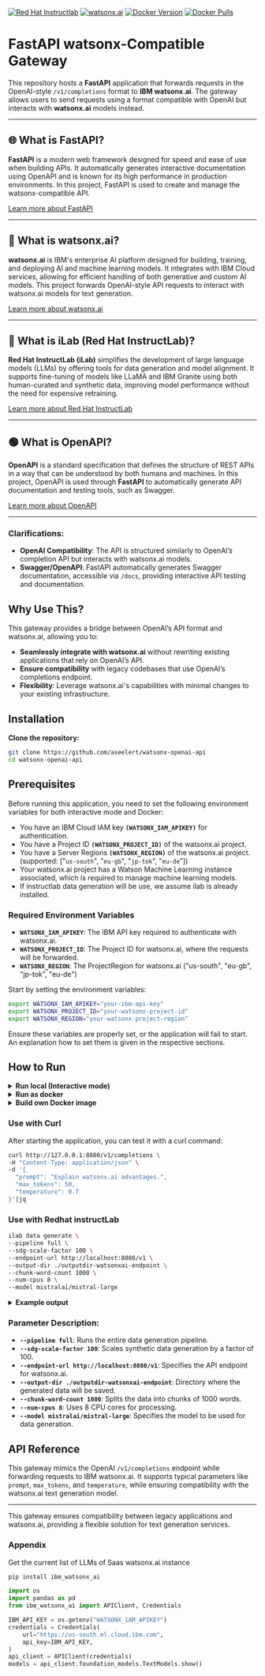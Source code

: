 [![Red Hat Instructlab](https://img.shields.io/badge/Redhat-Instructlab-purple)](https://instructlab.ai/)
[![watsonx.ai](https://img.shields.io/badge/IBM-watsonx.ai-blue)](https://dataplatform.cloud.ibm.com/wx/home?context=wx)
[![Docker Version](https://img.shields.io/docker/v/aseelert/watsonxai-endpoint)](https://hub.docker.com/r/aseelert/watsonxai-endpoint)
[![Docker Pulls](https://img.shields.io/docker/pulls/aseelert/watsonxai-endpoint)](https://hub.docker.com/r/aseelert/watsonxai-endpoint)

# FastAPI watsonx-Compatible Gateway

This repository hosts a **FastAPI** application that forwards requests in the OpenAI-style `/v1/completions` format to **IBM watsonx.ai**. The gateway allows users to send requests using a format compatible with OpenAI but interacts with **watsonx.ai** models instead.

---

## 🌐 What is FastAPI?

**FastAPI** is a modern web framework designed for speed and ease of use when building APIs. It automatically generates interactive documentation using OpenAPI and is known for its high performance in production environments. In this project, FastAPI is used to create and manage the watsonx-compatible API.

[Learn more about FastAPI](https://fastapi.tiangolo.com/)

---

## 🔵 What is watsonx.ai?

**watsonx.ai** is IBM's enterprise AI platform designed for building, training, and deploying AI and machine learning models. It integrates with IBM Cloud services, allowing for efficient handling of both generative and custom AI models. This project forwards OpenAI-style API requests to interact with watsonx.ai models for text generation.

[Learn more about watsonx.ai](https://www.ibm.com/watsonx)

---

## 🔴 What is iLab (Red Hat InstructLab)?

**Red Hat InstructLab (iLab)** simplifies the development of large language models (LLMs) by offering tools for data generation and model alignment. It supports fine-tuning of models like LLaMA and IBM Granite using both human-curated and synthetic data, improving model performance without the need for expensive retraining.

[Learn more about Red Hat InstructLab](https://instructlab.ai)

---

## 🟢 What is OpenAPI?

**OpenAPI** is a standard specification that defines the structure of REST APIs in a way that can be understood by both humans and machines. In this project, OpenAPI is used through **FastAPI** to automatically generate API documentation and testing tools, such as Swagger.

[Learn more about OpenAPI](https://swagger.io/specification/)

---

### Clarifications:
- **OpenAI Compatibility**: The API is structured similarly to OpenAI’s completion API but interacts with watsonx.ai models.
- **Swagger/OpenAPI**: FastAPI automatically generates Swagger documentation, accessible via `/docs`, providing interactive API testing and documentation.




## Why Use This?

This gateway provides a bridge between OpenAI’s API format and watsonx.ai, allowing you to:
- **Seamlessly integrate with watsonx.ai** without rewriting existing applications that rely on OpenAI’s API.
- **Ensure compatibility** with legacy codebases that use OpenAI’s completions endpoint.
- **Flexibility**: Leverage watsonx.ai's capabilities with minimal changes to your existing infrastructure.

## Installation

**Clone the repository:**
```bash
git clone https://github.com/aseelert/watsonx-openai-api
cd watsonx-openai-api
```

## Prerequisites

Before running this application, you need to set the following environment variables for both interactive mode and Docker:

- You have an IBM Cloud IAM key **`(WATSONX_IAM_APIKEY)`** for authentication.
- You have a Project ID **`(WATSONX_PROJECT_ID)`** of the watsonx.ai project.
- You have a Server Regions **`(WATSONX_REGION)`** of the watsonx.ai project. (supported: ["`us-south`", "`eu-gb`", "`jp-tok`", "`eu-de`"])
- Your watsonx.ai project has a Watson Machine Learning instance associated, which is required to manage machine learning models.
- If instructlab data generation will be use, we assume ilab is already installed.

### Required Environment Variables

- **`WATSONX_IAM_APIKEY`**: The IBM API key required to authenticate with watsonx.ai.
- **`WATSONX_PROJECT_ID`**: The Project ID for watsonx.ai, where the requests will be forwarded.
- **`WATSONX_REGION`**: The ProjectRegion for watsonx.ai ("us-south", "eu-gb", "jp-tok", "eu-de")

Start by setting the environment variables:

```bash
export WATSONX_IAM_APIKEY="your-ibm-api-key"
export WATSONX_PROJECT_ID="your-watsonx-project-id"
export WATSONX_REGION="your-watsonx-project-region"
```

Ensure these variables are properly set, or the application will fail to start.
An explanation how to set them is given in the respective sections.

## How to Run

<details>
<summary><b>Run local (Interactive mode)</b></summary>

If running interactively, use `uvicorn` to start the FastAPI application after setting the environment variables:

**install python 3.11 venv:**
```bash
sudo dnf -y install python3.11 python3.11-devel jq
python3.11 -m venv venv
source ~/watsonx-openai-api/venv/bin/activate
pip install --upgrade pip
```

**install pip packages:**
```bash
pip install --no-cache-dir fastapi uvicorn requests streamlit tabulate
```

```bash
cd fastapi-watsonx

uvicorn watsonxai-endpoint:app --reload --port 8080
```

</details>

<details>
<summary> <b>Run as docker</b></summary>

If you prefer to run this application in a Docker container, follow these steps:

**1. Execute Docker with hub.docker.com image and IBM Variables**
This will start the application in a container, listening on port 8080, and interacting with watsonx.ai via the provided credentials.

```bash
docker run -d -p 8080:8000 --name watsonxai-endpoint \
-e WATSONX_IAM_APIKEY=${WATSONX_IAM_APIKEY} \
-e WATSONX_PROJECT_ID=${WATSONX_PROJECT_ID} \
-e WATSONX_REGION=${WATSONX_REGION} \
aseelert/watsonxai-endpoint:1.0
```

**2. Activate live logs**

```bash
docker logs -f watsonxai-endpoint
```
</details>

<details>
<summary> <b>Build own Docker image</b></summary>

**1. Build a local docker image**
```bash
cd fastapi-watsonx
docker build -t watsonxai-endpoint:1.0 .
```

**2. Execute Docker with local image and IBM Variables**

For Docker, pass the environment variables with the `-e` flag:

```bash
docker run -d -p 8080:8000 --name watsonxai-endpoint \
-e WATSONX_IAM_APIKEY=${WATSONX_IAM_APIKEY} \
-e WATSONX_PROJECT_ID=${WATSONX_PROJECT_ID} \
-e WATSONX_REGION=${WATSONX_REGION} \
watsonxai-endpoint:1.0
```

**3. Activate live logs**

```bash
docker logs -f watsonxai-endpoint
```

</details>




### Use with Curl

After starting the application, you can test it with a curl command:

```bash
curl http://127.0.0.1:8080/v1/completions \
-H "Content-Type: application/json" \
-d '{
  "prompt": "Explain watsonx.ai advantages.",
  "max_tokens": 50,
  "temperature": 0.7
}'|jq
```


### Use with Redhat instructLab

```bash
ilab data generate \
--pipeline full \
--sdg-scale-factor 100 \
--endpoint-url http://localhost:8080/v1 \
--output-dir ./outputdir-watsonxai-endpoint \
--chunk-word-count 1000 \
--num-cpus 8 \
--model mistralai/mistral-large
```


<details>
<summary> <b>Example output</b></summary>

```json
INFO:     172.17.0.1:44028 - "POST /v1/completions HTTP/1.1" 200 OK
2024-10-02 08:17:35 - INFO - watsonxai-endpoint - Received a Watsonx completion request.
2024-10-02 08:17:35 - DEBUG - watsonxai-endpoint - Prompt: '<|system|>
You are an AI language model developed by IBM Research. You are a cautious assistant. You carefully follow instructions. You are helpful and harmless and you follow ethical guidelines and ..., Max Tokens: 2048, Temperature: 0.7, Model ID: meta-llama/llama-3-405b-instruct
2024-10-02 08:17:35 - DEBUG - watsonxai-endpoint - Using cached IAM token.
2024-10-02 08:17:35 - DEBUG - watsonxai-endpoint - Sending request to Watsonx.ai: {
    "input": "'<|system|>\nYou are an AI language model developed by IBM Research. You are a cautious assistant. You carefully follow instructions. You are helpful and harmless and you follow ethical guidelines and promote positive behavior.\n<|user|>\nYou are a very knowledgeable AI Assistant that will faithfully assist the user with their task.\nYou are asked to come up with a diverse context for - This skill provides the ability to summarize transcripts\n.\nPlease follow these guiding principles when generating responses:\n* Use proper grammar and punctuation.\n* Always generate safe and respectful content. Do not generate content that is harmful, abusive, or offensive.\n* Always generate content that is factually accurate and relevant to the prompt.\n* Strictly adhere to the prompt and generate responses in the same style and format as the example.\n* Return the context between [Start of Context] and [End of Context] tags.\n\nTo better assist you with this task, here is an example of a context:\n[Start of Context]\nSara: (Dialing customer care) Hello, this is Sara, and I'm having some issues with my broadband connection. The internet has been quite slow, and I've been experiencing frequent disconnections.\\n\\nMike: Hi Sara, I'm Mike, a customer care agent. I'm sorry to hear about the trouble you're facing with your broadband. Let me check that for you. Can you please provide me with your account number or the phone number associated with your account?\\n\\nSara: Sure, it's 204-555-1234.\\n\\nMike: Thank you, Sara. Let me pull up your account. While I'm doing that, can you tell me when you first started noticing these issues?\\n\\nSara: It started about a week ago. The internet speed has been inconsistent, and there are times when it just goes out completely.\\n\\nMike: I understand how frustrating that can be. I appreciate your patience. It looks like there might be some signal issues. Have you tried restarting your modem and router?\\n\\nSara: Yes, I've tried that a couple of times, but the problems persist.\\n\\nMike: Alright, thanks for trying that. I'll run a diagnostic on your connection now. While that's happening, could you let me know if there are specific times of the day when you notice these problems more frequently?\\n\\nSara: It seems to be worse during the evenings, especially when I'm trying to stream videos or have video calls.\\n\\nMike: Got it. It could be related to network congestion during peak hours. Let me check the signal strength in your area. While I'm doing that, have you noticed if your neighbors are experiencing similar issues?\\n\\nSara: I haven't had a chance to check with them, but I can do that. Hold on a moment.\\n\\n(Mike puts Sara on a brief hold while he checks the network status)\\n\\nMike: Thank you for waiting, Sara. It appears there might be an issue in your area affecting multiple customers. Our technicians are already working to resolve it. I apologize for the inconvenience.\\n\\nSara: Oh, okay. I appreciate the update. Do you have an estimated time for when it will be fixed?\\n\\nMike: I don't have an exact time, but our team is actively working on it, and we'll strive to resolve it as soon as possible. In the meantime, if you experience any further issues or if there are updates, feel free to reach out to us.\\n\\nSara: Alright, thank you, Mike. I hope it gets resolved soon.\\n\\nMike: You're welcome, Sara. I understand the importance of a reliable internet connection. If you have any other questions or concerns, please don't hesitate to contact us.\\n\\nSara: I will. Thanks for your help.\\n\\nMike: Have a great day, Sara!\n[End of Context]\n\nNow generate a context paragraph, remember to follow the principles mentioned above and use the same format as the examples. Remember to use the same style and format as the example above. Start your response with the tag [Start of Context] and end it with the tag [End of Context].\n<|assistant|>\n'",
    "parameters": {
        "decoding_method": "sample",
        "max_new_tokens": 2048,
        "temperature": 0.7,
        "top_k": 50,
        "top_p": 1,
        "repetition_penalty": 1
    },
    "model_id": "meta-llama/llama-3-405b-instruct",
    "project_id": "311cd3b7-876d-4028-b271-2469a433867f"
}
2024-10-02 08:17:35 - DEBUG - urllib3.connectionpool - Starting new HTTPS connection (1): us-south.ml.cloud.ibm.com:443
```
</details>

### **Parameter Description:**

- **`--pipeline full`**: Runs the entire data generation pipeline.
- **`--sdg-scale-factor 100`**: Scales synthetic data generation by a factor of 100.
- **`--endpoint-url http://localhost:8080/v1`**: Specifies the API endpoint for watsonx.ai.
- **`--output-dir ./outputdir-watsonxai-endpoint`**: Directory where the generated data will be saved.
- **`--chunk-word-count 1000`**: Splits the data into chunks of 1000 words.
- **`--num-cpus 8`**: Uses 8 CPU cores for processing.
- **`--model mistralai/mistral-large`**: Specifies the model to be used for data generation.



## API Reference

This gateway mimics the OpenAI `/v1/completions` endpoint while forwarding requests to IBM watsonx.ai. It supports typical parameters like `prompt`, `max_tokens`, and `temperature`, while ensuring compatibility with the watsonx.ai text generation model.

---

This gateway ensures compatibility between legacy applications and watsonx.ai, providing a flexible solution for text generation services.

### Appendix
Get the current list of LLMs of Saas watsonx.ai instance
```bash
pip install ibm_watsonx_ai
```
```python
import os
import pandas as pd
from ibm_watsonx_ai import APIClient, Credentials

IBM_API_KEY = os.getenv("WATSONX_IAM_APIKEY")
credentials = Credentials(
    url="https://us-south.ml.cloud.ibm.com",
    api_key=IBM_API_KEY,
)
api_client = APIClient(credentials)
models = api_client.foundation_models.TextModels.show()
```
